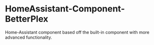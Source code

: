 # HomeAssistant-Component-BetterPlex
Home-Assistant component based off the built-in component with more advanced functionality.
